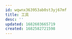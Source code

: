 ```yaml
---
id: wqwnx363953ab0st3yj67mf
title: 工具
desc: ''
updated: 1682603665719
created: 1682582721598
---
```

